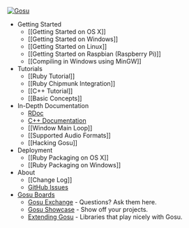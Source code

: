 [ ![Gosu][logo] ][web]

* Getting Started
  * [[Getting Started on OS X]]
  * [[Getting Started on Windows]]
  * [[Getting Started on Linux]]
  * [[Getting Started on Raspbian (Raspberry Pi)]]
  * [[Compiling in Windows using MinGW]]
* Tutorials
  * [[Ruby Tutorial]]
  * [[Ruby Chipmunk Integration]]
  * [[C++ Tutorial]]
  * [[Basic Concepts]]
* In-Depth Documentation
  * [RDoc][rdoc]
  * [C++ Documentation][doxygen]
  * [[Window Main Loop]]
  * [[Supported Audio Formats]]
  * [[Hacking Gosu]]
* Deployment
  * [[Ruby Packaging on OS X]]
  * [[Ruby Packaging on Windows]]
* About
  * [[Change Log]]
  * [GitHub Issues][issues]
* [Gosu Boards][boards]
  * [Gosu Exchange][exchange] - Questions? Ask them here.
  * [Gosu Showcase][showcase] - Show off your projects.
  * [Extending Gosu][extending] - Libraries that play nicely with Gosu.

[web]: https://www.libgosu.org/
[boards]: https://www.libgosu.org/cgi-bin/mwf/forum.pl
[exchange]: https://www.libgosu.org/cgi-bin/mwf/board_show.pl?bid=3
[showcase]: https://www.libgosu.org/cgi-bin/mwf/board_show.pl?bid=2
[extending]: https://www.libgosu.org/cgi-bin/mwf/board_show.pl?bid=4
[rdoc]: https://www.libgosu.org/rdoc/
[doxygen]: https://www.libgosu.org/cpp/
[issues]: https://github.com/jlnr/gosu/issues
[logo]: https://www.libgosu.org/forum_header.png
